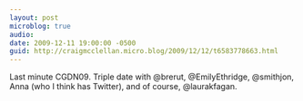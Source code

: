 ```yaml
---
layout: post
microblog: true
audio: 
date: 2009-12-11 19:00:00 -0500
guid: http://craigmcclellan.micro.blog/2009/12/12/t6583778663.html
---
```

Last minute CGDN09. Triple date with @brerut, @EmilyEthridge, @smithjon, Anna (who I think has Twitter), and of course, @laurakfagan.
